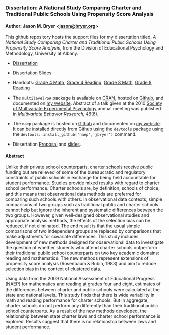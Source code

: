 ### Dissertation: A National Study Comparing Charter and Traditional Public Schools Using Propensity Score Analysis

#### Author: Jason M. Bryer <[jason@bryer.org](mailto:jason@bryer.org)>

This github repository hosts the support files for my dissertation titled,
*A National Study Comparing Charter and Traditional Public Schools Using Propensity
Score Analysis*, from the Division of Educational Psychology and Methodology, University at Albany.

* [Dissertation](https://github.com/jbryer/Dissertation/blob/master/LaTeX/Bryer.Dissertation.pdf?raw=true)

* Dissertation Slides

* Handouts: [Grade 4 Math](https://github.com/jbryer/Dissertation/blob/master/Figures/Handout-Grade4Math.pdf?raw=true), [Grade 4 Reading](https://github.com/jbryer/Dissertation/blob/master/Figures/Handout-Grade4Read.pdf?raw=true), [Grade 8 Math](https://github.com/jbryer/Dissertation/blob/master/Figures/Handout-Grade8Math.pdf?raw=true), [Grade 8 Reading](https://github.com/jbryer/Dissertation/blob/master/Figures/Handout-Grade8Read.pdf?raw=true)

* The `multilevelPSA` package is available on [CRAN](http://cran.r-project.org/web/packages/multilevelPSA/index.html), hosted on [Github](https://github.com/jbryer/multilevelPSA), and documented on [my website](http://jason.bryer.org/multilevelPSA/). Abstract of a talk given at the 2010 [Society of Multivariate Experimental Psychology](https://www.smep.org/) annual meeting was published in [*Multivariate Behavior Research, 46*(6)](http://www.tandfonline.com/doi/full/10.1080/00273171.2011.636693#.U-jqgIBdU3s).

* The `naep` package is hosted on [Github](https://github.com/jbryer/naep) and documented on [my website](http://jason.bryer.org/naep/). It can be installed directly from Github using the `devtools` package using the `devtools::install_github('naep','jbryer')` command.

* Dissertation [Proposal](https://github.com/jbryer/Dissertation/blob/master/LaTeX/Bryer.Proposal.pdf?raw=true) and [slides](https://github.com/jbryer/Dissertation/blob/master/LaTeX/Bryer.Proposal.Slides.pdf?raw=true).



#### Abstract

Unlike their private school counterparts, charter schools receive public funding but are relieved of some of the bureaucratic and regulatory constraints of public schools in exchange for being held accountable for student performance. Studies provide mixed results with regard to charter school performance. Charter schools are, by definition, schools of choice, and this means that observational data methods are preferred for comparing such schools with others. In observational data contexts, simple comparisons of two groups such as traditional public and charter schools cannot help but ignore the inherent and systematic differences between the two groups. However, given well-designed observational studies and appropriate analysis methods, the effects of the selection bias can be reduced, if not eliminated. The end result is that the usual simple comparisons of two independent groups are replaced by comparisons that make adjustments for covariate differences. This study includes development of new methods designed for observational data to investigate the question of whether students who attend charter schools outperform their traditional public school counterparts on two key academic domains: reading and mathematics. The new methods represent extensions of propensity score analysis (Rosenbaum & Rubin, 1983) and aim to reduce selection bias in the context of clustered data.

Using data from the 2009 National Assessment of Educational Progress (NAEP) for mathematics and reading at grades four and eight, estimates of the differences between charter and public schools were calculated at the state and national levels. This study finds that there is wide variability in math and reading performance for charter schools. But in aggregate, charter schools do not perform any differently than their traditional public school counterparts. As a result of the new methods developed, the relationship between state charter laws and charter school performance is explored. Results suggest that there is no relationship between laws and student performance.
